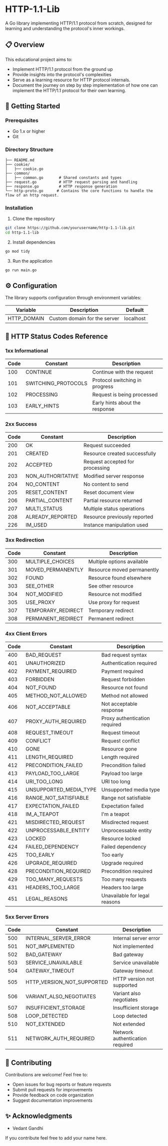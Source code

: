 # HTTP-1.1-Lib

A Go library implementing HTTP/1.1 protocol from scratch, designed for learning and understanding the protocol's inner workings.

## 📋 Overview

This educational project aims to:
- Implement HTTP/1.1 protocol from the ground up
- Provide insights into the protocol's complexities
- Serve as a learning resource for HTTP protocol internals.
- Document the journey on step by step implementation of how one can implement the HTTP/1.1 protocol for their own learning.

## 🚀 Getting Started

### Prerequisites
- Go 1.x or higher
- Git

### Directory Structure
```
├── README.md
├── cookie/
│   ├── cookie.go
├── common/
│   ├── common.go       # Shared constants and types
├── request.go          # HTTP request parsing and handling
├── response.go         # HTTP response generation
└── http-proto.go      # Contains the core functions to handle the flow of an http request.
```
### Installation

1. Clone the repository
```bash
git clone https://github.com/yourusername/http-1.1-lib.git
cd http-1.1-lib
```

2. Install dependencies
```bash
go mod tidy
```

3. Run the application
```bash
go run main.go
```

## ⚙️ Configuration

The library supports configuration through environment variables:

| Variable | Description | Default |
|----------|-------------|---------|
| HTTP_DOMAIN | Custom domain for the server | localhost |

## 📘 HTTP Status Codes Reference

### 1xx Informational
| Code | Constant | Description |
|------|----------|-------------|
| 100 | CONTINUE | Continue with the request |
| 101 | SWITCHING_PROTOCOLS | Protocol switching in progress |
| 102 | PROCESSING | Request is being processed |
| 103 | EARLY_HINTS | Early hints about the response |

### 2xx Success
| Code | Constant | Description |
|------|----------|-------------|
| 200 | OK | Request succeeded |
| 201 | CREATED | Resource created successfully |
| 202 | ACCEPTED | Request accepted for processing |
| 203 | NON_AUTHORITATIVE | Modified server response |
| 204 | NO_CONTENT | No content to send |
| 205 | RESET_CONTENT | Reset document view |
| 206 | PARTIAL_CONTENT | Partial resource returned |
| 207 | MULTI_STATUS | Multiple status operations |
| 208 | ALREADY_REPORTED | Resource previously reported |
| 226 | IM_USED | Instance manipulation used |

### 3xx Redirection
| Code | Constant | Description |
|------|----------|-------------|
| 300 | MULTIPLE_CHOICES | Multiple options available |
| 301 | MOVED_PERMANENTLY | Resource moved permanently |
| 302 | FOUND | Resource found elsewhere |
| 303 | SEE_OTHER | See other resource |
| 304 | NOT_MODIFIED | Resource not modified |
| 305 | USE_PROXY | Use proxy for request |
| 307 | TEMPORARY_REDIRECT | Temporary redirect |
| 308 | PERMANENT_REDIRECT | Permanent redirect |

### 4xx Client Errors
| Code | Constant | Description |
|------|----------|-------------|
| 400 | BAD_REQUEST | Bad request syntax |
| 401 | UNAUTHORIZED | Authentication required |
| 402 | PAYMENT_REQUIRED | Payment required |
| 403 | FORBIDDEN | Request forbidden |
| 404 | NOT_FOUND | Resource not found |
| 405 | METHOD_NOT_ALLOWED | Method not allowed |
| 406 | NOT_ACCEPTABLE | Not acceptable response |
| 407 | PROXY_AUTH_REQUIRED | Proxy authentication required |
| 408 | REQUEST_TIMEOUT | Request timeout |
| 409 | CONFLICT | Request conflict |
| 410 | GONE | Resource gone |
| 411 | LENGTH_REQUIRED | Length required |
| 412 | PRECONDITION_FAILED | Precondition failed |
| 413 | PAYLOAD_TOO_LARGE | Payload too large |
| 414 | URI_TOO_LONG | URI too long |
| 415 | UNSUPPORTED_MEDIA_TYPE | Unsupported media type |
| 416 | RANGE_NOT_SATISFIABLE | Range not satisfiable |
| 417 | EXPECTATION_FAILED | Expectation failed |
| 418 | IM_A_TEAPOT | I'm a teapot |
| 421 | MISDIRECTED_REQUEST | Misdirected request |
| 422 | UNPROCESSABLE_ENTITY | Unprocessable entity |
| 423 | LOCKED | Resource locked |
| 424 | FAILED_DEPENDENCY | Failed dependency |
| 425 | TOO_EARLY | Too early |
| 426 | UPGRADE_REQUIRED | Upgrade required |
| 428 | PRECONDITION_REQUIRED | Precondition required |
| 429 | TOO_MANY_REQUESTS | Too many requests |
| 431 | HEADERS_TOO_LARGE | Headers too large |
| 451 | LEGAL_REASONS | Unavailable for legal reasons |

### 5xx Server Errors
| Code | Constant | Description |
|------|----------|-------------|
| 500 | INTERNAL_SERVER_ERROR | Internal server error |
| 501 | NOT_IMPLEMENTED | Not implemented |
| 502 | BAD_GATEWAY | Bad gateway |
| 503 | SERVICE_UNAVAILABLE | Service unavailable |
| 504 | GATEWAY_TIMEOUT | Gateway timeout |
| 505 | HTTP_VERSION_NOT_SUPPORTED | HTTP version not supported |
| 506 | VARIANT_ALSO_NEGOTIATES | Variant also negotiates |
| 507 | INSUFFICIENT_STORAGE | Insufficient storage |
| 508 | LOOP_DETECTED | Loop detected |
| 510 | NOT_EXTENDED | Not extended |
| 511 | NETWORK_AUTH_REQUIRED | Network authentication required |

## 🤝 Contributing

Contributions are welcome! Feel free to:
- Open issues for bug reports or feature requests
- Submit pull requests for improvements
- Provide feedback on code organization
- Suggest documentation improvements

## ✨ Acknowledgments

- Vedant Gandhi

If you contribute feel free to add your name here.